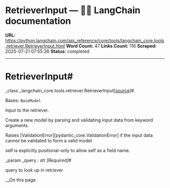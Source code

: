 # RetrieverInput — 🦜🔗 LangChain  documentation

**URL:** https://python.langchain.com/api_reference/core/tools/langchain_core.tools.retriever.RetrieverInput.html
**Word Count:** 47
**Links Count:** 116
**Scraped:** 2025-07-21 07:55:26
**Status:** completed

---

# RetrieverInput\#

_class _langchain\_core.tools.retriever.RetrieverInput[\[source\]](https://python.langchain.com/api_reference/_modules/langchain_core/tools/retriever.html#RetrieverInput)\#     

Bases: `BaseModel`

Input to the retriever.

Create a new model by parsing and validating input data from keyword arguments.

Raises \[ValidationError\]\[pydantic\_core.ValidationError\] if the input data cannot be validated to form a valid model.

self is explicitly positional-only to allow self as a field name.

_param _query _: str_ _\[Required\]_\#     

query to look up in retriever

__On this page
